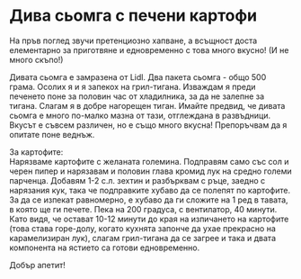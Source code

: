# Дива сьомга с печени картофи

<p>На пръв поглед звучи претенциозно хапване, а всъщност доста елементарно за приготвяне и едновременно с това много вкусно! (И не много скъпо!)</p>
<p>Дивата сьомга е замразена от Lidl. Два пакета сьомга - общо 500 грама. Осолих я и я запекох на грил-тигана. Изваждам я преди печенето поне за половин час от хладилника, за да не залепне за тигана. Слагам я в добре нагорещен тиган. Имайте предвид, че дивата сьомга е много по-малко мазна от тази, отглеждана в развъдници. Вкусът е съвсем различен, но е също много вкусна! Препоръчвам да я опитате поне веднъж.</p>
<p>За картофите:<br />Нарязваме картофите с желаната големина. Подправям само със сол и черен пипер и нарязавам и половин глава кромид лук на средно големи парченца. Добавям 1-2 с.л. зехтин и разбърквам с ръце, заедно с нарязания кук, така че подправките хубаво да се полепят по картофите. За да се изпекат равномерно, е хубаво да ги сложите на 1 ред в тавата, в която ще ги печете. Пека на 200 градуса, с вентилатор, 40 минути. Като видя, че остават 10-12 минути до края на изпичането на картофите (това става горе-долу, когато кухнята запонче да ухае прекрасно на карамелизиран лук), слагам грил-тигана да се загрее и така и двата компонента на ястието са готови едновременно.</p>
<p>Добър апетит!</p>

<!-- wp:paragraph -->
<p></p>
<!-- /wp:paragraph -->